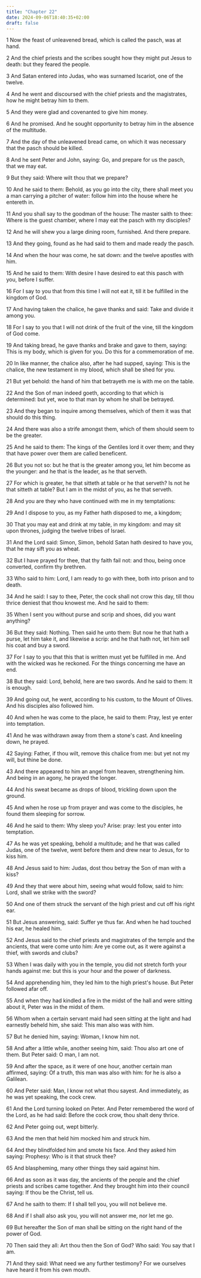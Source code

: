 ```yaml
---
title: "Chapter 22"
date: 2024-09-06T18:40:35+02:00
draft: false
---
```




1 Now the feast of unleavened bread, which is called the pasch, was at hand.

2 And the chief priests and the scribes sought how they might put Jesus to death: but they feared the people.

3 And Satan entered into Judas, who was surnamed Iscariot, one of the twelve.

4 And he went and discoursed with the chief priests and the magistrates, how he might betray him to them.

5 And they were glad and covenanted to give him money.

6 And he promised. And he sought opportunity to betray him in the absence of the multitude.

7 And the day of the unleavened bread came, on which it was necessary that the pasch should be killed.

8 And he sent Peter and John, saying: Go, and prepare for us the pasch, that we may eat.

9 But they said: Where wilt thou that we prepare?

10 And he said to them: Behold, as you go into the city, there shall meet you a man carrying a pitcher of water: follow him into the house where he entereth in.

11 And you shall say to the goodman of the house: The master saith to thee: Where is the guest chamber, where I may eat the pasch with my disciples?

12 And he will shew you a large dining room, furnished. And there prepare.

13 And they going, found as he had said to them and made ready the pasch.

14 And when the hour was come, he sat down: and the twelve apostles with him.

15 And he said to them: With desire I have desired to eat this pasch with you, before I suffer.

16 For I say to you that from this time I will not eat it, till it be fulfilled in the kingdom of God.

17 And having taken the chalice, he gave thanks and said: Take and divide it among you.

18 For I say to you that I will not drink of the fruit of the vine, till the kingdom of God come.

19 And taking bread, he gave thanks and brake and gave to them, saying: This is my body, which is given for you. Do this for a commemoration of me.

20 In like manner, the chalice also, after he had supped, saying: This is the chalice, the new testament in my blood, which shall be shed for you.

21 But yet behold: the hand of him that betrayeth me is with me on the table.

22 And the Son of man indeed goeth, according to that which is determined: but yet, woe to that man by whom he shall be betrayed.

23 And they began to inquire among themselves, which of them it was that should do this thing.

24 And there was also a strife amongst them, which of them should seem to be the greater.

25 And he said to them: The kings of the Gentiles lord it over them; and they that have power over them are called beneficent.

26 But you not so: but he that is the greater among you, let him become as the younger: and he that is the leader, as he that serveth.

27 For which is greater, he that sitteth at table or he that serveth? Is not he that sitteth at table? But I am in the midst of you, as he that serveth.

28 And you are they who have continued with me in my temptations:

29 And I dispose to you, as my Father hath disposed to me, a kingdom;

30 That you may eat and drink at my table, in my kingdom: and may sit upon thrones, judging the twelve tribes of Israel.

31 And the Lord said: Simon, Simon, behold Satan hath desired to have you, that he may sift you as wheat.

32 But I have prayed for thee, that thy faith fail not: and thou, being once converted, confirm thy brethren.

33 Who said to him: Lord, I am ready to go with thee, both into prison and to death.

34 And he said: I say to thee, Peter, the cock shall not crow this day, till thou thrice deniest that thou knowest me. And he said to them:

35 When I sent you without purse and scrip and shoes, did you want anything?

36 But they said: Nothing. Then said he unto them: But now he that hath a purse, let him take it, and likewise a scrip: and he that hath not, let him sell his coat and buy a sword.

37 For I say to you that this that is written must yet be fulfilled in me. And with the wicked was he reckoned. For the things concerning me have an end.

38 But they said: Lord, behold, here are two swords. And he said to them: It is enough.

39 And going out, he went, according to his custom, to the Mount of Olives. And his disciples also followed him.

40 And when he was come to the place, he said to them: Pray, lest ye enter into temptation.

41 And he was withdrawn away from them a stone's cast. And kneeling down, he prayed.

42 Saying: Father, if thou wilt, remove this chalice from me: but yet not my will, but thine be done.

43 And there appeared to him an angel from heaven, strengthening him. And being in an agony, he prayed the longer.

44 And his sweat became as drops of blood, trickling down upon the ground.

45 And when he rose up from prayer and was come to the disciples, he found them sleeping for sorrow.

46 And he said to them: Why sleep you? Arise: pray: lest you enter into temptation.

47 As he was yet speaking, behold a multitude; and he that was called Judas, one of the twelve, went before them and drew near to Jesus, for to kiss him.

48 And Jesus said to him: Judas, dost thou betray the Son of man with a kiss?

49 And they that were about him, seeing what would follow, said to him: Lord, shall we strike with the sword?

50 And one of them struck the servant of the high priest and cut off his right ear.

51 But Jesus answering, said: Suffer ye thus far. And when he had touched his ear, he healed him.

52 And Jesus said to the chief priests and magistrates of the temple and the ancients, that were come unto him: Are ye come out, as it were against a thief, with swords and clubs?

53 When I was daily with you in the temple, you did not stretch forth your hands against me: but this is your hour and the power of darkness.

54 And apprehending him, they led him to the high priest's house. But Peter followed afar off.

55 And when they had kindled a fire in the midst of the hall and were sitting about it, Peter was in the midst of them.

56 Whom when a certain servant maid had seen sitting at the light and had earnestly beheld him, she said: This man also was with him.

57 But he denied him, saying: Woman, I know him not.

58 And after a little while, another seeing him, said: Thou also art one of them. But Peter said: O man, I am not.

59 And after the space, as it were of one hour, another certain man affirmed, saying: Of a truth, this man was also with him: for he is also a Galilean.

60 And Peter said: Man, I know not what thou sayest. And immediately, as he was yet speaking, the cock crew.

61 And the Lord turning looked on Peter. And Peter remembered the word of the Lord, as he had said: Before the cock crow, thou shalt deny thrice.

62 And Peter going out, wept bitterly.

63 And the men that held him mocked him and struck him.

64 And they blindfolded him and smote his face. And they asked him saying: Prophesy: Who is it that struck thee?

65 And blaspheming, many other things they said against him.

66 And as soon as it was day, the ancients of the people and the chief priests and scribes came together. And they brought him into their council saying: If thou be the Christ, tell us.

67 And he saith to them: If I shall tell you, you will not believe me.

68 And if I shall also ask you, you will not answer me, nor let me go.

69 But hereafter the Son of man shall be sitting on the right hand of the power of God.

70 Then said they all: Art thou then the Son of God? Who said: You say that I am.

71 And they said: What need we any further testimony? For we ourselves have heard it from his own mouth.

